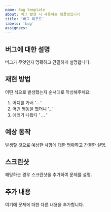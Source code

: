 ```yaml
---
name: Bug template
about: 버그 발생 시 사용하는 템플릿입니다
title: '버그 리포트'
labels: 'bug'
assignees:
---
```


## 버그에 대한 설명

버그가 무엇인지 명확하고 간결하게 설명합니다.

## 재현 방법

어떤 식으로 발생했는지 순서대로 작성해주세요:

1. 어디를 가서 '....'
2. 어떤 행동을 했더니 '...'
3. 에러가 나왔다 ' ... '

## 예상 동작

발생할 것으로 예상한 사항에 대한 명확하고 간결한 설명.

## 스크린샷

해당하는 경우 스크린샷을 추가하여 문제를 설명.

## 추가 내용

여기에 문제에 대한 다른 내용을 추가합니다.
